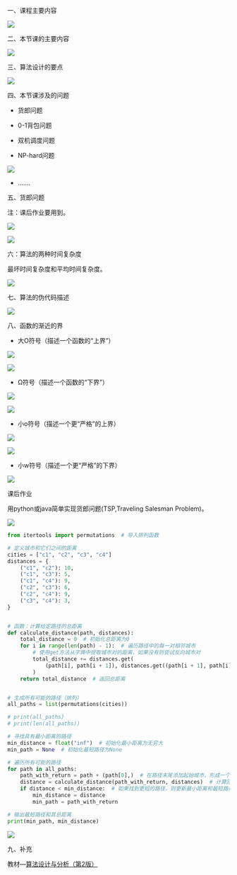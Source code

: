 一、课程主要内容

![](https://vip2.loli.io/2023/09/14/UcAebSnJOHPa8RW.webp)

二、本节课的主要内容

![](https://vip2.loli.io/2023/09/14/2UX4wuavthDNZCH.webp)

三、算法设计的要点

![](https://vip2.loli.io/2023/09/14/pZVkQmdsGRbl4qH.webp)

四、本节课涉及的问题

- 货郎问题

- 0-1背包问题

- 双机调度问题

- NP-hard问题

![](https://vip2.loli.io/2023/09/14/KvhwMZWxic8rBNl.webp)

- .......

五、货郎问题

注：课后作业要用到。

![](https://vip2.loli.io/2023/09/14/6OYavZ2cfAJVETF.webp)

![](https://vip2.loli.io/2023/09/14/Hr5cKaY2N8kLxUl.webp)

六：算法的两种时间复杂度

最坏时间复杂度和平均时间复杂度。

![](https://vip2.loli.io/2023/09/14/ncWLdkXtU2B7g3I.webp)

七、算法的伪代码描述

![](https://vip2.loli.io/2023/09/14/f9LVUwrFC5PAgRN.webp)

八、函数的渐近的界

- 大O符号（描述一个函数的“上界”）

![](https://vip2.loli.io/2023/09/14/Vck1Ew9dWMo8U7K.webp)

![](https://vip2.loli.io/2023/09/14/6ro94VvIYeNq5ab.webp)

- Ω符号（描述一个函数的“下界”）

![](https://vip2.loli.io/2023/09/14/9kjuNTpUiwW3AsQ.webp)

![](https://vip2.loli.io/2023/09/14/DvLnB1jXyYFoZu4.webp)

- 小o符号（描述一个更“严格”的上界）

![](https://vip2.loli.io/2023/09/14/DyjFRrNfZsVnGci.webp)

![](https://vip2.loli.io/2023/09/14/oq7ydfetbZ2pa5L.webp)

- 小w符号（描述一个更“严格”的下界）

![](https://vip2.loli.io/2023/09/14/3kuDgz8F1PWCISn.webp)


课后作业

用python或java简单实现货郎问题(TSP,Traveling Salesman Problem)。

![](https://vip2.loli.io/2023/09/19/jmlkoYL5Hni7pPK.webp)

```python
from itertools import permutations  # 导入排列函数

# 定义城市和它们之间的距离
cities = ["c1", "c2", "c3", "c4"]
distances = {
    ("c1", "c2"): 10,
    ("c1", "c3"): 5,
    ("c1", "c4"): 9,
    ("c2", "c3"): 6,
    ("c2", "c4"): 9,
    ("c3", "c4"): 3,
}


# 函数：计算给定路径的总距离
def calculate_distance(path, distances):
    total_distance = 0  # 初始化总距离为0
    for i in range(len(path) - 1):  # 遍历路径中的每一对相邻城市
        # 使用get方法从字典中提取城市对的距离，如果没有则尝试反向城市对
        total_distance += distances.get(
            (path[i], path[i + 1]), distances.get((path[i + 1], path[i]), 0)
        )
    return total_distance  # 返回总距离


# 生成所有可能的路径（排列）
all_paths = list(permutations(cities))

# print(all_paths)
# print(len(all_paths))

# 寻找具有最小距离的路径
min_distance = float("inf")  # 初始化最小距离为无穷大
min_path = None  # 初始化最短路径为None

# 遍历所有可能的路径
for path in all_paths:
    path_with_return = path + (path[0],)  # 在路径末尾添加起始城市，形成一个回路
    distance = calculate_distance(path_with_return, distances)  # 计算回路的总距离
    if distance < min_distance:  # 如果找到更短的路径，则更新最小距离和最短路径
        min_distance = distance
        min_path = path_with_return

# 输出最短路径和其总距离
print(min_path, min_distance)
```

![](https://vip2.loli.io/2023/09/14/4jUJ1REFGVXwDiz.webp)

九、补充

教材—[算法设计与分析（第2版）](https://ftp.gujiakai.top/%E7%AE%97%E6%B3%95%E5%88%86%E6%9E%90%E4%B8%8E%E8%AE%BE%E8%AE%A1/%E7%AE%97%E6%B3%95%E8%AE%BE%E8%AE%A1%E4%B8%8E%E5%88%86%E6%9E%90%EF%BC%88%E7%AC%AC2%E7%89%88%EF%BC%89.pdf)